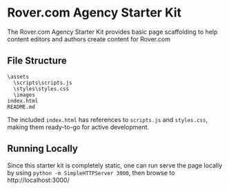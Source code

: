 # Rover.com Agency Starter Kit

The Rover.com Agency Starter Kit provides basic page scaffolding to help 
content editors and authors create content for Rover.com

## File Structure

    \assets
      \scripts\scripts.js
      \styles\styles.css
      \images
    index.html
    README.md

The included `index.html` has references to `scripts.js` and `styles.css`, 
making them ready-to-go for active development.

## Running Locally

Since this starter kit is completely static, one can run serve the page locally
by using `python -m SimpleHTTPServer 3000`, then browse to http://localhost:3000/
